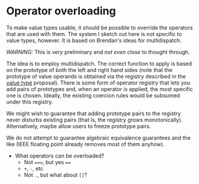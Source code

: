 # Operator overloading

To make value types usable, it should be possible to override the
operators that are used with them. The system I sketch out here is not
specific to value types, however. It is based on Brendan's ideas for
multidispatch.

*WARNING:* This is *very* preliminary and *not even close* to thought
through.

The idea is to employ multidispatch. The correct function to apply is
based on the prototype of both the left and right hand sides (note
that the prototype of value operands is obtained via the registry
described in the [value type](valuetypes.md) proposal). There is some
form of operator registry that lets you add pairs of prototypes and,
when an operator is applied, the most specific one is chosen.
Ideally, the existing coercion rules would be subsumed under this
registry.

We might wish to guarantee that adding prototype pairs to the registry
never disturbs existing pairs (that is, the registry grows
monotonically). Alternatively, maybe allow users to freeze prototype
pairs.

We do not attempt to guarantee algebraic equivalence guarantees and
the like (IEEE floating point already removes most of them anyhow).

- What operators can be overloaded?
  - Not `===`, but yes `==`
  - `+`, `-`, etc
  - Not `.`, but what about `[]`?

